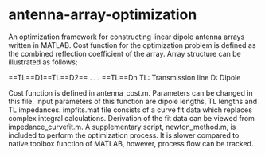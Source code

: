 antenna-array-optimization
==========================

An optimization framework for constructing linear dipole antenna arrays written in MATLAB. 
Cost function for the optimization problem is defined as the combined reflection coefficient of the array.
Array structure can be illustrated as follows;

==TL==D1==TL==D2== . . . ==TL==Dn
TL: Transmission line   D: Dipole

Cost function is defined in antenna_cost.m. Parameters can be changed in this file. Input parameters of this function are
dipole lengths, TL lengths and TL impedances.
impfits.mat file consists of a curve fit data which replaces complex integral calculations. Derivation of the fit data can
be viewed from impedance_curvefit.m.
A supplementary script, newton_method.m, is included to perform the optimization process. It is slower compared to native
toolbox function of MATLAB, however, process flow can be tracked.
